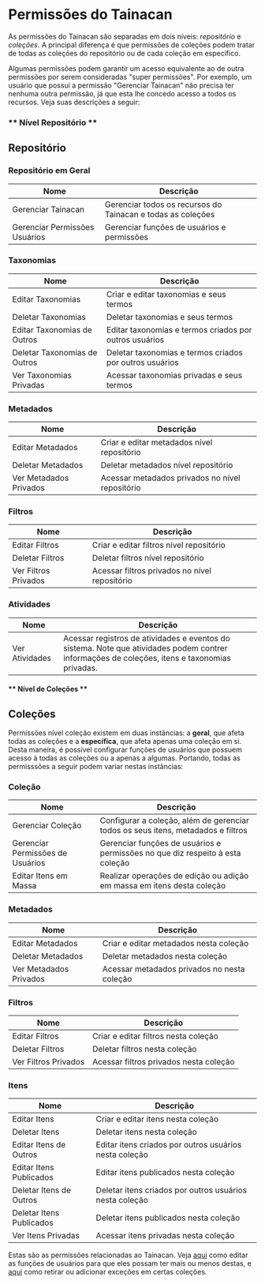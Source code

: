 # Permissões do Tainacan

As permissões do Tainacan são separadas em dois níveis: *repositório* e *coleções*. A principal diferença é que permissões de coleções podem tratar de todas as coleções do repositório ou de cada coleção em específico. 

Algumas permissões podem garantir um acesso equivalente ao de outra permissões por serem consideradas "super permissões". Por exemplo, um usuário que possui a permissão "Gerenciar Tainacan" não precisa ter nenhuma outra permissão, já que esta lhe concedo acesso a todos os recursos. Veja suas descrições a seguir:


<!-- tabs:start -->

### ** Nível Repositório **

## Repositório

### Repositório em Geral
| Nome							| Descrição		|
|-------------------------------|---------------|
| Gerenciar Tainacan			| Gerenciar todos os recursos do Tainacan e todas as coleções |
| Gerenciar Permissões Usuários	| Gerenciar funções de usuários e permissões | 


### Taxonomias
| Nome					 	   | Descrição    |
|------------------------------|--------------|
| Editar Taxonomias		  	   | Criar e editar taxonomias e seus termos |
| Deletar Taxonomias	  	   | Deletar taxonomias e seus termos |
| Editar Taxonomias	de Outros  | Editar taxonomias e termos criados por outros usuários |
| Deletar Taxonomias de Outros | Deletar taxonomias e termos criados por outros usuários |
| Ver Taxonomias Privadas 	   | Acessar taxonomias privadas e seus termos |

### Metadados
| Nome					 | Descrição	|
|------------------------|--------------|
| Editar Metadados		 | Criar e editar metadados nível repositório |
| Deletar Metadados		 | Deletar metadados nível repositório |
| Ver Metadados Privados | Acessar metadados privados no nível repositório |
  
### Filtros
| Nome				   | Descrição	  |
|----------------------|--------------|
| Editar Filtros	   | Criar e editar filtros nível repositório |
| Deletar Filtros	   | Deletar filtros nível repositório |
| Ver Filtros Privados | Acessar filtros privados no nível repositório |

### Atividades
| Nome				   | Descrição	  |
|----------------------|--------------|
| Ver Atividades	   | Acessar registros de atividades e eventos do sistema. Note que atividades podem contrer informações de coleções, itens e taxonomias privadas.


#### ** Nível de Coleções **

## Coleções

Permissões nível coleção existem em duas instâncias: a **geral**, que afeta todas as coleções e a **específica**, que afeta apenas uma coleção em si. Desta maneira, é possível configurar funções de usuários que possuem acesso à todas as coleções ou a apenas a algumas. Portando, todas as permisssões a seguir podem variar nestas instâncias:

### Coleção
| Nome								| Descrição		|
|-----------------------------------|---------------|
| Gerenciar Coleção					| Configurar a coleção, além de gerenciar todos os seus itens, metadados e filtros |
| Gerenciar Permissões de Usuários	| Gerenciar funções de usuários e permissões no que diz respeito à esta coleção |
| Editar Itens em Massa 			| Realizar operações de edição ou adição em massa em itens desta coleção |

### Metadados
| Nome					 | Descrição	|
|------------------------|--------------|
| Editar Metadados		 | Criar e editar metadados nesta coleção |
| Deletar Metadados		 | Deletar metadados nesta coleção |
| Ver Metadados Privados | Acessar metadados privados no nesta coleção |
  
### Filtros
| Nome				   | Descrição	  |
|----------------------|--------------|
| Editar Filtros	   | Criar e editar filtros nesta coleção |
| Deletar Filtros	   | Deletar filtros nesta coleção |
| Ver Filtros Privados | Acessar filtros privados nesta coleção |


### Itens
| Nome					 	    | Descrição    |
|-------------------------------|--------------|
| Editar Itens		  	   		| Criar e editar itens nesta coleção  |
| Deletar Itens	  	   			| Deletar itens nesta coleção  |
| Editar Itens de Outros  		| Editar itens criados por outros usuários nesta coleção |
| Editar Itens Publicados  		| Editar itens publicados nesta coleção |
| Deletar Itens de Outros 		| Deletar itens criados por outros usuários nesta coleção |
| Deletar Itens Publicados 		| Deletar itens publicados nesta coleção |
| Ver Itens Privadas 	   		| Acessar itens privadas nesta coleção |

<!-- tabs:end -->

Estas são as permissões relacionadas ao Tainacan. Veja [aqui](/pt-br/manage-user-roles.md) como editar as funções de usuários para que eles possam ter mais ou menos destas, e [aqui](/pt-br/manage-specific-capabilities.md) como retirar ou adicionar exceções em certas coleções.
